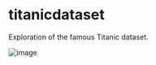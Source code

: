 # titanicdataset
Exploration of the famous Titanic dataset. 

![image](https://user-images.githubusercontent.com/72588367/226039356-4407492e-7df8-4457-bdf4-294636c90d89.png)
